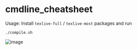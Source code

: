 # cmdline_cheatsheet

Usage: 
Install `texlive-full` / `texlive-most` packages and run
```
./compile.sh
```

![image](https://user-images.githubusercontent.com/1208782/96654135-4d90bd80-1343-11eb-95ea-8dbd32f5e99b.png)

